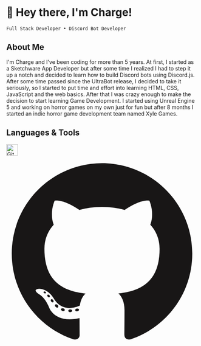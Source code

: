 # 👋 Hey there, I'm Charge!

`Full Stack Developer • Discord Bot Developer`

## About Me
I'm Charge and I've been coding for more than 5 years. At first, I started as a Sketchware App Developer but after some time I realized I had to step it up a notch and decided to learn how to build Discord bots using Discord.js. After some time passed since the UltraBot release, I decided to take it seriously, so I started to put time and effort into learning HTML, CSS, JavaScript and the web basics. After that I was crazy enough to make the decision to start learning Game Development. I started using Unreal Engine 5 and working on horror games on my own just for fun but after 8 months I started an indie horror game development team named Xyle Games.
## Languages & Tools
<img align="left" alt="GitHub" width="30px" style="padding-right:10px;" src="https://cdn.jsdelivr.net/gh/devicons/devicon@latest/icons/github/github-original.svg"/>
<svg viewBox="0 0 128 128">
<g fill="#181616">
<path fill-rule="evenodd" clip-rule="evenodd" d="M64 5.103c-33.347 0-60.388 27.035-60.388 60.388 0 26.682 17.303 49.317 41.297 57.303 3.017.56 4.125-1.31 4.125-2.905 0-1.44-.056-6.197-.082-11.243-16.8 3.653-20.345-7.125-20.345-7.125-2.747-6.98-6.705-8.836-6.705-8.836-5.48-3.748.413-3.67.413-3.67 6.063.425 9.257 6.223 9.257 6.223 5.386 9.23 14.127 6.562 17.573 5.02.542-3.903 2.107-6.568 3.834-8.076-13.413-1.525-27.514-6.704-27.514-29.843 0-6.593 2.36-11.98 6.223-16.21-.628-1.52-2.695-7.662.584-15.98 0 0 5.07-1.623 16.61 6.19C53.7 35 58.867 34.327 64 34.304c5.13.023 10.3.694 15.127 2.033 11.526-7.813 16.59-6.19 16.59-6.19 3.287 8.317 1.22 14.46.593 15.98 3.872 4.23 6.215 9.617 6.215 16.21 0 23.194-14.127 28.3-27.574 29.796 2.167 1.874 4.097 5.55 4.097 11.183 0 8.08-.07 14.583-.07 16.572 0 1.607 1.088 3.49 4.148 2.897 23.98-7.994 41.263-30.622 41.263-57.294C124.388 32.14 97.35 5.104 64 5.104z"></path><path d="M26.484 91.806c-.133.3-.605.39-1.035.185-.44-.196-.685-.605-.543-.906.13-.31.603-.395 1.04-.188.44.197.69.61.537.91zm2.446 2.729c-.287.267-.85.143-1.232-.28-.396-.42-.47-.983-.177-1.254.298-.266.844-.14 1.24.28.394.426.472.984.17 1.255zM31.312 98.012c-.37.258-.976.017-1.35-.52-.37-.538-.37-1.183.01-1.44.373-.258.97-.025 1.35.507.368.545.368 1.19-.01 1.452zm3.261 3.361c-.33.365-1.036.267-1.552-.23-.527-.487-.674-1.18-.343-1.544.336-.366 1.045-.264 1.564.23.527.486.686 1.18.333 1.543zm4.5 1.951c-.147.473-.825.688-1.51.486-.683-.207-1.13-.76-.99-1.238.14-.477.823-.7 1.512-.485.683.206 1.13.756.988 1.237zm4.943.361c.017.498-.563.91-1.28.92-.723.017-1.308-.387-1.315-.877 0-.503.568-.91 1.29-.924.717-.013 1.306.387 1.306.88zm4.598-.782c.086.485-.413.984-1.126 1.117-.7.13-1.35-.172-1.44-.653-.086-.498.422-.997 1.122-1.126.714-.123 1.354.17 1.444.663zm0 0"></path></g>
</svg>
